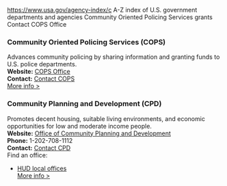 

https://www.usa.gov/agency-index/c
A-Z index of U.S. government departments and agencies
Community Oriented Policing Services grants
Contact COPS Office

### Community Oriented Policing Services (COPS)  
Advances community policing by sharing information and granting funds to U.S. police departments.  
**Website:** [COPS Office](https://cops.usdoj.gov/)  
**Contact:** [Contact COPS](https://cops.usdoj.gov/contactcops)  
[More info >](https://www.usa.gov/agencies/community-oriented-policing-services)

### Community Planning and Development (CPD)  
Promotes decent housing, suitable living environments, and economic opportunities for low and moderate income people.  
**Website:** [Office of Community Planning and Development](https://www.hud.gov/program_offices/comm_planning)  
**Phone:** 1-202-708-1112  
**Contact:** [Contact CPD](https://www.hud.gov/contact/address)  
Find an office:  
* [HUD local offices](https://www.hud.gov/program_offices/field_policy_mgt/localoffices)  
[More info >](https://www.usa.gov/agencies/office-of-community-planning-and-development)
